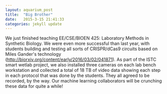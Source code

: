 ```yaml
---
layout: aquarium_post
title:  "Big Brother"
date:   2015-3-15 21:41:33
categories: jekyll update
---
```


We just finished teaching EE/CSE/BIOEN 425: Laboratory Methods in Synthetic Biology. We were even more successful than last year, with students building and testing all sorts of CRISPR/dCas9 circuits based on Miles Gander's technology (http://biorxiv.org/content/early/2016/03/02/041871). As part of the ISTC smart wetlab project, we also installed three cameras on each lab bench workstation and collected a total of 18 TB of video data showing each step in each protocol that was done by the students. They all agreed to be recorded, by the way. Our machine learning collaborators will be crunching these data for quite a while!